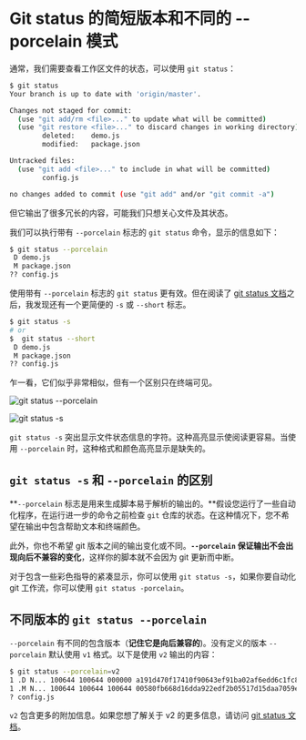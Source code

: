 # Git status 的简短版本和不同的 --porcelain 模式

通常，我们需要查看工作区文件的状态，可以使用 `git status`：

```bash
$ git status
Your branch is up to date with 'origin/master'.

Changes not staged for commit:
  (use "git add/rm <file>..." to update what will be committed)
  (use "git restore <file>..." to discard changes in working directory)
        deleted:    demo.js
        modified:   package.json

Untracked files:
  (use "git add <file>..." to include in what will be committed)
        config.js

no changes added to commit (use "git add" and/or "git commit -a")
```

但它输出了很多冗长的内容，可能我们只想关心文件及其状态。

我们可以执行带有 `--porcelain` 标志的 `git status` 命令，显示的信息如下：

```bash
$ git status --porcelain
 D demo.js
 M package.json
?? config.js
```

使用带有 `--porcelain` 标志的 `git status` 更有效。但在阅读了 [git status 文档](https://git-scm.com/docs/git-status)之后，我发现还有一个更简便的 `-s` 或 `--short` 标志。

```bash
$ git status -s
# or
$  git status --short
 D demo.js
 M package.json
?? config.js
```

乍一看，它们似乎非常相似，但有一个区别只在终端可见。

![git status --porcelain](https://upload-images.jianshu.io/upload_images/18281896-4fe01be5800c3a0a.png?imageMogr2/auto-orient/strip%7CimageView2/2/w/1240)

![git status -s](https://upload-images.jianshu.io/upload_images/18281896-43a825add2d35225.png?imageMogr2/auto-orient/strip%7CimageView2/2/w/1240)

`git status -s` 突出显示文件状态信息的字符。这种高亮显示使阅读更容易。当使用 `--porcelain` 时，这种格式和颜色高亮显示是缺失的。

## `git status -s` 和 `--porcelain` 的区别

**`--porcelain` 标志是用来生成脚本易于解析的输出的。**假设您运行了一些自动化程序，在运行进一步的命令之前检查 `git` 仓库的状态。在这种情况下，您不希望在输出中包含帮助文本和终端颜色。

此外，你也不希望 git 版本之间的输出变化或不同。**`--porcelain` 保证输出不会出现向后不兼容的变化**，这样你的脚本就不会因为 git 更新而中断。

对于包含一些彩色指导的紧凑显示，你可以使用 `git status -s`，如果你要自动化 git 工作流，你可以使用 `git status -porcelain`。

## 不同版本的 `git status --porcelain`

`--porcelain` 有不同的包含版本（**记住它是向后兼容的**)。没有定义的版本 `--porcelain` 默认使用 `v1` 格式。以下是使用 `v2` 输出的内容：

```bash
$ git status --porcelain=v2
1 .D N... 100644 100644 000000 a191d470f17410f90643ef91ba02af6edd6c1fc8 a191d470f17410f90643ef91ba02af6edd6c1fc8 demo.js
1 .M N... 100644 100644 100644 00580fb668d16dda922edf2b05517d15daa7059e 00580fb668d16dda922edf2b05517d15daa7059e package.json
? config.js
```

`v2` 包含更多的附加信息。如果您想了解关于 v2 的更多信息，请访问 [git status 文档](https://git-scm.com/docs/git-status#_porcelain_format_version_2)。
